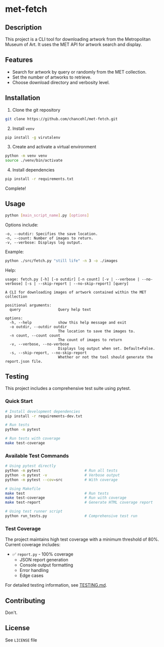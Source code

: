 # met-fetch

## Description

This project is a CLI tool for downloading artwork from the Metropolitan Museum of Art. It uses the MET API for artwork search and display.

## Features

- Search for artwork by query or randomly from the MET collection.
- Set the number of artworks to retrieve.
- Choose download directory and verbosity level.

## Installation

1. Clone the git repository

```bash
git clone https://github.com/chancehl/met-fetch.git
```

2. Install `venv`

```bash
pip install -g virutalenv
```

3. Create and activate a virtual environment

```bash
python -m venv venv
source ./venv/bin/activate
```

4. Install dependencies

```bash
pip install -r requirements.txt
```

Complete!

## Usage

```bash
python [main_script_name].py [options]

```

Options include:

```
-o, --outdir: Specifies the save location.
-n, --count: Number of images to return.
-v, --verbose: Displays log output.
```

Example:

```bash
python ./src/fetch.py "still life" -n 3 -o ./images
```

Help:

```
usage: fetch.py [-h] [-o outdir] [-n count] [-v | --verbose | --no-verbose] [-s | --skip-report | --no-skip-report] [query]

A CLI for downloading images of artwork contained within the MET collection

positional arguments:
  query                 Query help text

options:
  -h, --help            show this help message and exit
  -o outdir, --outdir outdir
                        The location to save the images to.
  -n count, --count count
                        The count of images to return
  -v, --verbose, --no-verbose
                        Displays log output when set. Default=False.
  -s, --skip-report, --no-skip-report
                        Whether or not the tool should generate the report.json file.
```

## Testing

This project includes a comprehensive test suite using pytest. 

### Quick Start

```bash
# Install development dependencies
pip install -r requirements-dev.txt

# Run tests
python -m pytest

# Run tests with coverage
make test-coverage
```

### Available Test Commands

```bash
# Using pytest directly
python -m pytest                    # Run all tests
python -m pytest -v                 # Verbose output
python -m pytest --cov=src          # With coverage

# Using Makefile
make test                           # Run tests
make test-coverage                  # Run with coverage
make test-report                    # Generate HTML coverage report

# Using test runner script
python run_tests.py                 # Comprehensive test run
```

### Test Coverage

The project maintains high test coverage with a minimum threshold of 80%. Current coverage includes:

- ✅ `report.py` - 100% coverage
  - JSON report generation
  - Console output formatting
  - Error handling
  - Edge cases

For detailed testing information, see [TESTING.md](TESTING.md).

## Contributing

Don't.

## License

See `LICENSE` file
